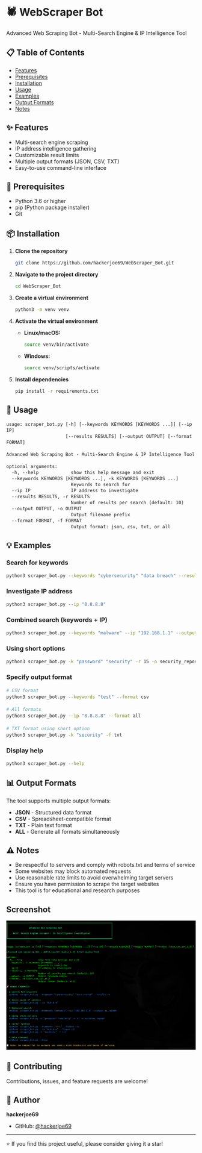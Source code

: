 # 🕷️ WebScraper Bot

Advanced Web Scraping Bot - Multi-Search Engine & IP Intelligence Tool

## 📋 Table of Contents
- [Features](#features)
- [Prerequisites](#prerequisites)
- [Installation](#installation)
- [Usage](#usage)
- [Examples](#examples)
- [Output Formats](#output-formats)
- [Notes](#notes)

## ✨ Features

- Multi-search engine scraping
- IP address intelligence gathering
- Customizable result limits
- Multiple output formats (JSON, CSV, TXT)
- Easy-to-use command-line interface

## 🔧 Prerequisites

- Python 3.6 or higher
- pip (Python package installer)
- Git

## 📦 Installation

1. **Clone the repository**
   ```bash
   git clone https://github.com/hackerjoe69/WebScraper_Bot.git
   ```

2. **Navigate to the project directory**
   ```bash
   cd WebScraper_Bot
   ```

3. **Create a virtual environment**
   ```bash
   python3 -m venv venv
   ```

4. **Activate the virtual environment**
   
   - **Linux/macOS:**
     ```bash
     source venv/bin/activate
     ```
   
   - **Windows:**
     ```bash
     source venv/scripts/activate
     ```

5. **Install dependencies**
   ```bash
   pip install -r requirements.txt
   ```

## 🚀 Usage

```
usage: scraper_bot.py [-h] [--keywords KEYWORDS [KEYWORDS ...]] [--ip IP] 
                      [--results RESULTS] [--output OUTPUT] [--format FORMAT]

Advanced Web Scraping Bot - Multi-Search Engine & IP Intelligence Tool

optional arguments:
  -h, --help            show this help message and exit
  --keywords KEYWORDS [KEYWORDS ...], -k KEYWORDS [KEYWORDS ...]
                        Keywords to search for
  --ip IP               IP address to investigate
  --results RESULTS, -r RESULTS
                        Number of results per search (default: 10)
  --output OUTPUT, -o OUTPUT
                        Output filename prefix
  --format FORMAT, -f FORMAT
                        Output format: json, csv, txt, or all
```

## 💡 Examples

### Search for keywords
```bash
python3 scraper_bot.py --keywords "cybersecurity" "data breach" --results 20
```

### Investigate IP address
```bash
python3 scraper_bot.py --ip "8.8.8.8"
```

### Combined search (keywords + IP)
```bash
python3 scraper_bot.py --keywords "malware" --ip "192.168.1.1" --output my_report
```

### Using short options
```bash
python3 scraper_bot.py -k "password" "security" -r 15 -o security_report
```

### Specify output format
```bash
# CSV format
python3 scraper_bot.py --keywords "test" --format csv

# All formats
python3 scraper_bot.py --ip "8.8.8.8" --format all

# TXT format using short option
python3 scraper_bot.py -k "security" -f txt
```

### Display help
```bash
python3 scraper_bot.py --help
```

## 📊 Output Formats

The tool supports multiple output formats:

- **JSON** - Structured data format
- **CSV** - Spreadsheet-compatible format
- **TXT** - Plain text format
- **ALL** - Generate all formats simultaneously

## ⚠️ Notes

- Be respectful to servers and comply with robots.txt and terms of service
- Some websites may block automated requests
- Use reasonable rate limits to avoid overwhelming target servers
- Ensure you have permission to scrape the target websites
- This tool is for educational and research purposes

## Screenshot
![WebScraperBot in Action](bot.png)

## 🤝 Contributing

Contributions, issues, and feature requests are welcome!

## 👤 Author

**hackerjoe69**

- GitHub: [@hackerjoe69](https://github.com/hackerjoe69)

---

⭐ If you find this project useful, please consider giving it a star!